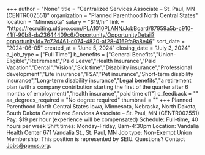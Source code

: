 +++
author = "None"
title = "Centralized Services Associate – St. Paul, MN (CENTR002551)"
organization = "Planned Parenthood North Central States"
location = "Minnesota"
salary = "$19/hr"
link = "https://recruiting.ultipro.com/PLA1010PLANN/JobBoard/87959a5b-c910-41ff-90b8-da23644409c6/Opportunity/OpportunityDetail?opportunityId=7c72d461-c074-4820-af28-4169fa9a8e46"
sort_date = "2024-06-05"
created_at = "June 5, 2024"
closing_date = "July 3, 2024"
a_job_type = ["Full Time"]
b_benefits = ["General Benefits","Union-Eligible","Retirement","Paid Leave","Health Insurance","Paid Vacation","Dental","Vision","Sick time","Disability insurance","Professional development","Life insurance","FSA","Pet insurance","Short-term disability insurance","Long-term disability insurance","Legal benefits","a retirement plan (with a company contribution starting the first of the quarter after 6 months of employment)","health insurance","paid time off"]
c_feedback = ""
aa_degrees_required = "No degree required"
thumbnail = ""
+++
Planned Parenthood North Central States
Iowa, Minnesota, Nebraska, North Dakota, South Dakota
Centralized Services Associate – St. Paul, MN (CENTR002551)
Pay: $19 per hour (experience will be compensated)
Schedule: Full-time, 40 hours per week
Shift times: Monday-Friday, 8am-4:30pm 
Location: Vandalia Health Center 671 Vandalia St., St. Paul, MN
Job type: Non-Exempt
Union Membership: This position is represented by SEIU. 
Questions? Contact Jobs@ppncs.org.